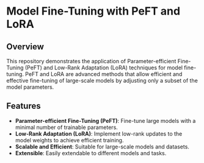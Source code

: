 # Model Fine-Tuning with PeFT and LoRA
 
## Overview

This repository demonstrates the application of Parameter-efficient Fine-Tuning (PeFT) and Low-Rank Adaptation (LoRA) techniques for model fine-tuning. PeFT and LoRA are advanced methods that allow efficient and effective fine-tuning of large-scale models by adjusting only a subset of the model parameters.

## Features

- **Parameter-efficient Fine-Tuning (PeFT)**: Fine-tune large models with a minimal number of trainable parameters.
- **Low-Rank Adaptation (LoRA)**: Implement low-rank updates to the model weights to achieve efficient training.
- **Scalable and Efficient**: Suitable for large-scale models and datasets.
- **Extensible**: Easily extendable to different models and tasks.
 
